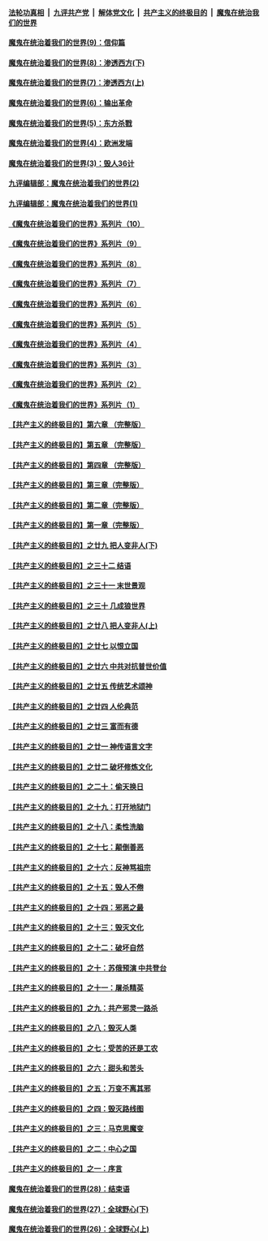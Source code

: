 

####  [法轮功真相](../../../../basic/blob/master/README.md?t=09222231) &nbsp;|&nbsp; [九评共产党](../../../../9ping.md/blob/master/README.md?t=09222231) &nbsp;|&nbsp; [解体党文化](../../../../jtdwh.md/blob/master/README.md?t=09222231)  &nbsp;|&nbsp; [共产主义的终极目的](../../../../gczydzjmd.md/blob/master/README.md?t=09222231) &nbsp;|&nbsp; [魔鬼在统治我们的世界](../../../../mgztzwmdsj.md/blob/master/README.md?t=09222231) 

#### [魔鬼在统治着我们的世界(9)：信仰篇](../pages/nsc422/n10432159.md?t=09222231) 

#### [魔鬼在统治着我们的世界(8)：渗透西方(下)](../pages/nsc422/n10429603.md?t=09222231) 

#### [魔鬼在统治着我们的世界(7)：渗透西方(上)](../pages/nsc422/n10426013.md?t=09222231) 

#### [魔鬼在统治着我们的世界(6)：输出革命](../pages/nsc422/n10421536.md?t=09222231) 

#### [魔鬼在统治着我们的世界(5)：东方杀戮](../pages/nsc422/n10417707.md?t=09222231) 

#### [魔鬼在统治着我们的世界(4)：欧洲发端](../pages/nsc422/n10414890.md?t=09222231) 

#### [魔鬼在统治着我们的世界(3)：毁人36计](../pages/nsc422/n10411583.md?t=09222231) 

#### [九评编辑部：魔鬼在统治着我们的世界(2)](../pages/nsc422/n10410036.md?t=09222231) 

#### [九评编辑部：魔鬼在统治着我们的世界(1)](../pages/nsc422/n10406825.md?t=09222231) 

#### [《魔鬼在统治着我们的世界》系列片（10）](../pages/nsc422/n12292670.md?t=09222231) 

#### [《魔鬼在统治着我们的世界》系列片（9）](../pages/nsc422/n12290859.md?t=09222231) 

#### [《魔鬼在统治着我们的世界》系列片（8）](../pages/nsc422/n12287445.md?t=09222231) 

#### [《魔鬼在统治着我们的世界》系列片（7）](../pages/nsc422/n12283425.md?t=09222231) 

#### [《魔鬼在统治着我们的世界》系列片（6）](../pages/nsc422/n12282314.md?t=09222231) 

#### [《魔鬼在统治着我们的世界》系列片（5）](../pages/nsc422/n12281419.md?t=09222231) 

#### [《魔鬼在统治着我们的世界》系列片（4）](../pages/nsc422/n12274024.md?t=09222231) 

#### [《魔鬼在统治着我们的世界》系列片（3）](../pages/nsc422/n12271322.md?t=09222231) 

#### [《魔鬼在统治着我们的世界》系列片（2）](../pages/nsc422/n12269049.md?t=09222231) 

#### [《魔鬼在统治着我们的世界》系列片（1）](../pages/nsc422/n12267575.md?t=09222231) 

#### [【共产主义的终极目的】第六章 （完整版）](../pages/nsc422/n11428913.md?t=09222231) 

#### [【共产主义的终极目的】第五章 （完整版）](../pages/nsc422/n11428912.md?t=09222231) 

#### [【共产主义的终极目的】第四章 （完整版）](../pages/nsc422/n11428907.md?t=09222231) 

#### [【共产主义的终极目的】第三章（完整版）](../pages/nsc422/n11428848.md?t=09222231) 

#### [【共产主义的终极目的】第二章（完整版）](../pages/nsc422/n11428831.md?t=09222231) 

#### [【共产主义的终极目的】第一章（完整版）](../pages/nsc422/n11417651.md?t=09222231) 

#### [【共产主义的终极目的】之廿九 把人变非人(下)](../pages/nsc422/n11344140.md?t=09222231) 

#### [【共产主义的终极目的】之三十二 结语](../pages/nsc422/n11360535.md?t=09222231) 

#### [【共产主义的终极目的】之三十一 末世景观](../pages/nsc422/n11351129.md?t=09222231) 

#### [【共产主义的终极目的】之三十 几成狼世界](../pages/nsc422/n11348280.md?t=09222231) 

#### [【共产主义的终极目的】之廿八 把人变非人(上)](../pages/nsc422/n11340492.md?t=09222231) 

#### [【共产主义的终极目的】之廿七 以恨立国](../pages/nsc422/n11336944.md?t=09222231) 

#### [【共产主义的终极目的】之廿六 中共对抗普世价值](../pages/nsc422/n11324785.md?t=09222231) 

#### [【共产主义的终极目的】之廿五 传统艺术颂神](../pages/nsc422/n11296396.md?t=09222231) 

#### [【共产主义的终极目的】之廿四 人伦典范](../pages/nsc422/n11296397.md?t=09222231) 

#### [【共产主义的终极目的】之廿三 富而有德](../pages/nsc422/n11283598.md?t=09222231) 

#### [【共产主义的终极目的】之廿一 神传语言文字](../pages/nsc422/n11263265.md?t=09222231) 

#### [【共产主义的终极目的】之廿二 破坏修炼文化](../pages/nsc422/n11245728.md?t=09222231) 

#### [【共产主义的终极目的】之二十：偷天换日](../pages/nsc422/n11238846.md?t=09222231) 

#### [【共产主义的终极目的】之十九：打开地狱门](../pages/nsc422/n11206376.md?t=09222231) 

#### [【共产主义的终极目的】之十八：柔性洗脑](../pages/nsc422/n11199994.md?t=09222231) 

#### [【共产主义的终极目的】之十七：颠倒善恶](../pages/nsc422/n11179782.md?t=09222231) 

#### [【共产主义的终极目的】之十六：反神骂祖宗](../pages/nsc422/n11166798.md?t=09222231) 

#### [【共产主义的终极目的】之十五：毁人不倦](../pages/nsc422/n11166792.md?t=09222231) 

#### [【共产主义的终极目的】之十四：邪恶之最](../pages/nsc422/n11150249.md?t=09222231) 

#### [【共产主义的终极目的】之十三：毁灭文化](../pages/nsc422/n11135227.md?t=09222231) 

#### [【共产主义的终极目的】之十二：破坏自然](../pages/nsc422/n11135214.md?t=09222231) 

#### [【共产主义的终极目的】之十：苏俄预演 中共登台](../pages/nsc422/n11118424.md?t=09222231) 

#### [【共产主义的终极目的】之十一：屠杀精英](../pages/nsc422/n11118442.md?t=09222231) 

#### [【共产主义的终极目的】之九：共产邪灵一路杀](../pages/nsc422/n11114139.md?t=09222231) 

#### [【共产主义的终极目的】之八：毁灭人类](../pages/nsc422/n11108503.md?t=09222231) 

#### [【共产主义的终极目的】之七：受苦的还是工农](../pages/nsc422/n11101809.md?t=09222231) 

#### [【共产主义的终极目的】之六：甜头和苦头](../pages/nsc422/n11096971.md?t=09222231) 

#### [【共产主义的终极目的】之五：万变不离其邪](../pages/nsc422/n11091285.md?t=09222231) 

#### [【共产主义的终极目的】之四：毁灭路线图](../pages/nsc422/n11086284.md?t=09222231) 

#### [【共产主义的终极目的】之三：马克思魔变](../pages/nsc422/n11061941.md?t=09222231) 

#### [【共产主义的终极目的】之二：中心之国](../pages/nsc422/n11047728.md?t=09222231) 

#### [【共产主义的终极目的】之一：序言](../pages/nsc422/n11086077.md?t=09222231) 

#### [魔鬼在统治着我们的世界(28)：结束语](../pages/nsc422/n10936246.md?t=09222231) 

#### [魔鬼在统治着我们的世界(27)：全球野心(下)](../pages/nsc422/n10928319.md?t=09222231) 

#### [魔鬼在统治着我们的世界(26)：全球野心(上)](../pages/nsc422/n10900318.md?t=09222231) 


